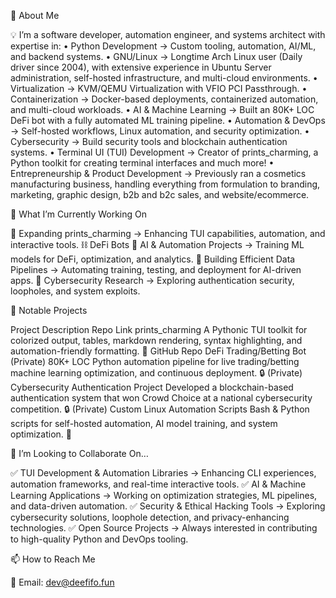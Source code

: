 

🚀 About Me

💡 I’m a software developer, automation engineer, and systems architect with expertise in:
	•	Python Development → Custom tooling, automation, AI/ML, and backend systems.
  	•	GNU/Linux → Longtime Arch Linux user (Daily driver since 2004), with extensive experience in Ubuntu Server administration, self-hosted infrastructure, and multi-cloud environments.
   	•	Virtualization → KVM/QEMU Virtualization with VFIO PCI Passthrough.
    	•	Containerization → Docker-based deployments, containerized automation, and multi-cloud workloads.
	•	AI & Machine Learning → Built an 80K+ LOC DeFi bot with a fully automated ML training pipeline.
	•	Automation & DevOps → Self-hosted workflows, Linux automation, and security optimization.
	•	Cybersecurity → Build security tools and blockchain authentication systems.
 	•	Terminal UI (TUI) Development → Creator of prints_charming, a Python toolkit for creating terminal interfaces and much more!
	•	Entrepreneurship & Product Development → Previously ran a cosmetics manufacturing business, handling everything from formulation to branding, marketing, graphic design, b2b and b2c sales, and website/ecommerce.

🔬 What I’m Currently Working On

🌟 Expanding prints_charming → Enhancing TUI capabilities, automation, and interactive tools.
⛓️ DeFi Bots 
🤖 AI & Automation Projects → Training ML models for DeFi, optimization, and analytics.
📡 Building Efficient Data Pipelines → Automating training, testing, and deployment for AI-driven apps.
📜 Cybersecurity Research → Exploring authentication security, loopholes, and system exploits.

📌 Notable Projects

Project	Description	Repo Link
prints_charming	A Pythonic TUI toolkit for colorized output, tables, markdown rendering, syntax highlighting, and automation-friendly formatting.	🔗 GitHub Repo
DeFi Trading/Betting Bot (Private)	80K+ LOC Python automation pipeline for live trading/betting machine learning optimization, and continuous deployment.	🔒 (Private)
Cybersecurity Authentication Project	Developed a blockchain-based authentication system that won Crowd Choice at a national cybersecurity competition.	🔒 (Private)
Custom Linux Automation Scripts	Bash & Python scripts for self-hosted automation, AI model training, and system optimization.	🔗 

🤝 I’m Looking to Collaborate On…

✅ TUI Development & Automation Libraries → Enhancing CLI experiences, automation frameworks, and real-time interactive tools.
✅ AI & Machine Learning Applications → Working on optimization strategies, ML pipelines, and data-driven automation.
✅ Security & Ethical Hacking Tools → Exploring cybersecurity solutions, loophole detection, and privacy-enhancing technologies.
✅ Open Source Projects → Always interested in contributing to high-quality Python and DevOps tooling.

📫 How to Reach Me

📧 Email: dev@deefifo.fun
